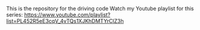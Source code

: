 This is the repository for the driving code 
Watch my Youtube playlist for this series: https://www.youtube.com/playlist?list=PL452R5eE3cqV_4vTQs1XJKhDMTYrClZ3h
